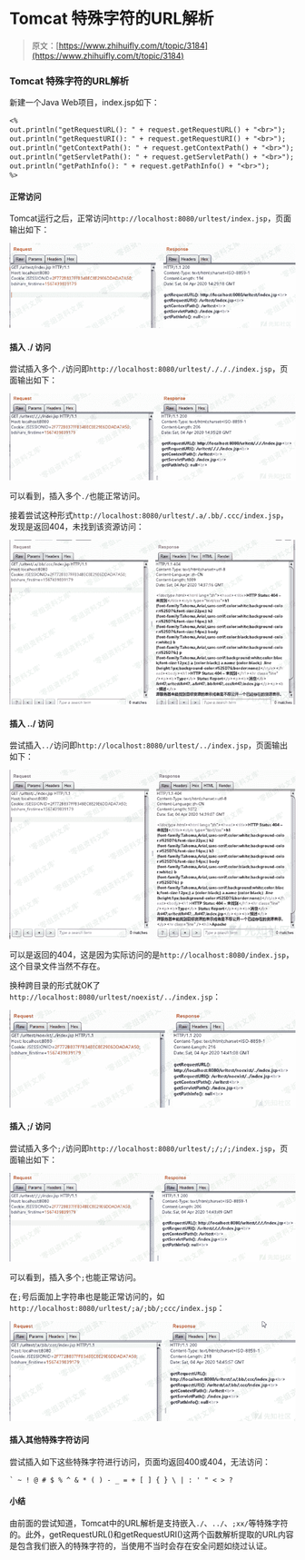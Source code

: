 # Tomcat 特殊字符的URL解析

> 原文：[https://www.zhihuifly.com/t/topic/3184](https://www.zhihuifly.com/t/topic/3184)

### Tomcat 特殊字符的URL解析

新建一个Java Web项目，index.jsp如下：

```
<%
out.println("getRequestURL(): " + request.getRequestURL() + "<br>");
out.println("getRequestURI(): " + request.getRequestURI() + "<br>");
out.println("getContextPath(): " + request.getContextPath() + "<br>");
out.println("getServletPath(): " + request.getServletPath() + "<br>");
out.println("getPathInfo(): " + request.getPathInfo() + "<br>");
%> 
```

#### 正常访问

Tomcat运行之后，正常访问`http://localhost:8080/urltest/index.jsp`，页面输出如下：

![image](img/d03ed0bef0c6aa52377af7fcd1639d6d.png)

#### 插入 ./ 访问

尝试插入多个`./`访问即`http://localhost:8080/urltest/./././index.jsp`，页面输出如下：

![image](img/f4a5e07f6d3721f9ea909cf817dd4569.png)

可以看到，插入多个`./`也能正常访问。

接着尝试这种形式`http://localhost:8080/urltest/.a/.bb/.ccc/index.jsp`，发现是返回404，未找到该资源访问：

![image](img/490f438b7f5bb030ae49809758534857.png)

#### 插入 ../ 访问

尝试插入`../`访问即`http://localhost:8080/urltest/../index.jsp`，页面输出如下：

![image](img/9225f3dd53d957a735fa5565160f0eb0.png)

可以是返回的404，这是因为实际访问的是`http://localhost:8080/index.jsp`，这个目录文件当然不存在。

换种跨目录的形式就OK了`http://localhost:8080/urltest/noexist/../index.jsp`：

![image](img/d56bb85caa72cd77cdd6c6d3bc691c82.png)

#### 插入 ;/ 访问

尝试插入多个`;/`访问即`http://localhost:8080/urltest/;/;/;/index.jsp`，页面输出如下：

![image](img/e69f6947366d0fa2724cf219dee6732c.png)

可以看到，插入多个`;`也能正常访问。

在`;`号后面加上字符串也是能正常访问的，如`http://localhost:8080/urltest/;a/;bb/;ccc/index.jsp`：

![image](img/1b23defbb30960fd15387e4cf8c51154.png)

#### 插入其他特殊字符访问

尝试插入如下这些特殊字符进行访问，页面均返回400或404，无法访问：

```
` ~ ! @ # $ % ^ & * ( ) - _ = + [ ] { } \ | : ' " < > ? 
```

#### 小结

由前面的尝试知道，Tomcat中的URL解析是支持嵌入`./`、`../`、`;xx/`等特殊字符的。此外，getRequestURL()和getRequestURI()这两个函数解析提取的URL内容是包含我们嵌入的特殊字符的，当使用不当时会存在安全问题如绕过认证。
